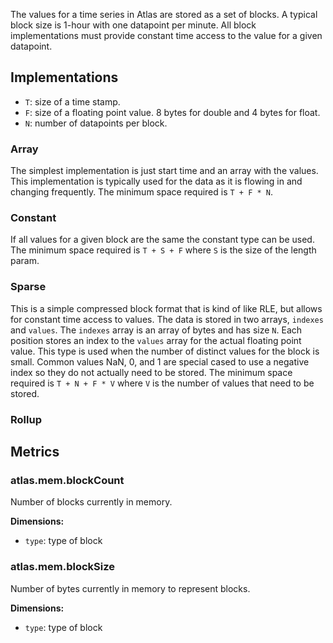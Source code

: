 The values for a time series in Atlas are stored as a set of blocks. A typical block size is 1-hour with one datapoint per minute. All block implementations must provide constant time access to the value for a given datapoint.

## Implementations

* `T`: size of a time stamp.
* `F`: size of a floating point value. 8 bytes for double and 4 bytes for float.
* `N`: number of datapoints per block.

### Array

The simplest implementation is just start time and an array with the values. This implementation is typically used for the data as it is flowing in and changing frequently. The minimum space required is `T + F * N`.

### Constant

If all values for a given block are the same the constant type can be used. The minimum space required is `T + S + F` where `S` is the size of the length param.

### Sparse

This is a simple compressed block format that is kind of like RLE, but allows for constant time access to values. The data is stored in two arrays, `indexes` and `values`. The `indexes` array is an array of bytes and has size `N`. Each position stores an index to the `values` array for the actual floating point value. This type is used when the number of distinct values for the block is small. Common values NaN, 0, and 1 are special cased to use a negative index so they do not actually need to be stored. The minimum space required is `T + N + F * V` where `V` is the number of values that need to be stored.

### Rollup

## Metrics

### atlas.mem.blockCount

Number of blocks currently in memory.

**Dimensions:**
* `type`: type of block

### atlas.mem.blockSize

Number of bytes currently in memory to represent blocks.

**Dimensions:**
* `type`: type of block